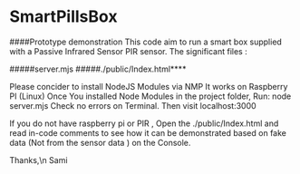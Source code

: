 # SmartPillsBox
 
####Prototype demonstration This code aim to run a smart box supplied with a Passive Infrared Sensor PIR sensor. The significant files :

#####server.mjs
#####./public/Index.html****

Please concider to install NodeJS Modules via NMP
It works on Raspberry PI (Linux)
Once You installed Node Modules in the project folder, Run: node server.mjs Check no errors on Terminal. Then visit localhost:3000

If you do not have raspberry pi or PIR , Open the ./public/Index.html and read in-code comments to see how it can be demonstrated based on fake data (Not from the sensor data ) on the Console.

Thanks,\n Sami
